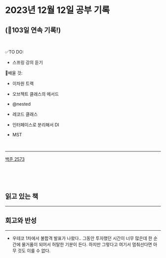 # 2023년 12월 12일 공부 기록 
## (🚀103일 연속 기록!)

<br>

✅TO DO: 

- 스프링 강의 듣기

💭배울 것:

- 이차원 트랙
- 오브젝트 클래스의 메서드
- @nested
- 레코드 클래스
- 인터페이스로 분리해서 DI


- MST

<br>

---

[백준 2573](..%2F..%2F..%2FAlgorithm%2FSolvedProblem%2FDFS%26BFS%2FBFS%2F2573%2F2573.md)



<br><br><br>

## 읽고 있는 책

---





## 회고와 반성

---


- 우테코 1차에서 불합격 발표가 나왔다.. 그동안 투자했던 시간이 너무 많은데 한 순간에 물거품이 되어서
허탈한 기분이 든다. 하지만 그렇다고 여기서 멈춰선다면 아무 것도 이룰 수 없다. 
